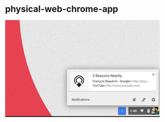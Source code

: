 # physical-web-chrome-app

<img src="https://raw.githubusercontent.com/beaufortfrancois/physical-web-chrome-app/master/screenshot.png">
